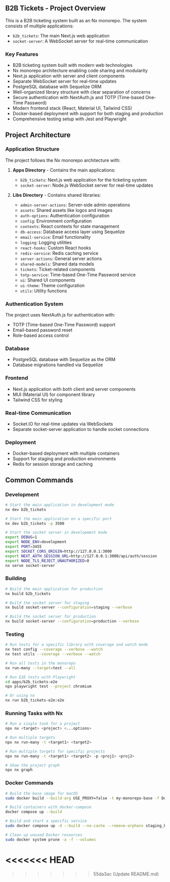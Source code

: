 ## B2B Tickets - Project Overview

This is a B2B ticketing system built as an Nx monorepo. The system consists of multiple applications:

- `b2b_tickets`: The main Next.js web application
- `socket-server`: A WebSocket server for real-time communication

### Key Features

- B2B ticketing system built with modern web technologies
- Nx monorepo architecture enabling code sharing and modularity
- Next.js application with server and client components
- Separate WebSocket server for real-time updates
- PostgreSQL database with Sequelize ORM
- Well-organized library structure with clear separation of concerns
- Secure authentication with NextAuth.js and TOTP (Time-based One-Time Password)
- Modern frontend stack (React, Material UI, Tailwind CSS)
- Docker-based deployment with support for both staging and production
- Comprehensive testing setup with Jest and Playwright

## Project Architecture

### Application Structure

The project follows the Nx monorepo architecture with:

1. **Apps Directory** - Contains the main applications:

   - `b2b_tickets`: Next.js web application for the ticketing system
   - `socket-server`: Node.js WebSocket server for real-time updates

2. **Libs Directory** - Contains shared libraries:
   - `admin-server-actions`: Server-side admin operations
   - `assets`: Shared assets like logos and images
   - `auth-options`: Authentication configuration
   - `config`: Environment configuration
   - `contexts`: React contexts for state management
   - `db-access`: Database access layer using Sequelize
   - `email-service`: Email functionality
   - `logging`: Logging utilities
   - `react-hooks`: Custom React hooks
   - `redis-service`: Redis caching service
   - `server-actions`: General server actions
   - `shared-models`: Shared data models
   - `tickets`: Ticket-related components
   - `totp-service`: Time-based One-Time Password service
   - `ui`: Shared UI components
   - `ui-theme`: Theme configuration
   - `utils`: Utility functions

### Authentication System

The project uses NextAuth.js for authentication with:

- TOTP (Time-based One-Time Password) support
- Email-based password reset
- Role-based access control

### Database

- PostgreSQL database with Sequelize as the ORM
- Database migrations handled via Sequelize

### Frontend

- Next.js application with both client and server components
- MUI (Material UI) for component library
- Tailwind CSS for styling

### Real-time Communication

- Socket.IO for real-time updates via WebSockets
- Separate socket-server application to handle socket connections

### Deployment

- Docker-based deployment with multiple containers
- Support for staging and production environments
- Redis for session storage and caching

## Common Commands

### Development

```bash
# Start the main application in development mode
nx dev b2b_tickets

# Start the main application on a specific port
nx dev b2b_tickets -p 3500

# Start the socket server in development mode
export DEBUG=1
export NODE_ENV=development
export PORT=3455
export SOCKET_CORS_ORIGIN=http://127.0.0.1:3000
export NEXT_AUTH_SESSION_URL=http://127.0.0.1:3000/api/auth/session
export NODE_TLS_REJECT_UNAUTHORIZED=0
nx serve socket-server
```

### Building

```bash
# Build the main application for production
nx build b2b_tickets

# Build the socket server for staging
nx build socket-server --configuration=staging --verbose

# Build the socket server for production
nx build socket-server --configuration=production --verbose
```

### Testing

```bash
# Run tests for a specific library with coverage and watch mode
nx test config --coverage --verbose --watch
nx test utils --coverage --verbose --watch

# Run all tests in the monorepo
nx run-many --target=test --all

# Run E2E tests with Playwright
cd apps/b2b_tickets-e2e
npx playwright test --project chromium

# Or using nx
nx run b2b_tickets-e2e:e2e
```

### Running Tasks with Nx

```bash
# Run a single task for a project
npx nx <target> <project> <...options>

# Run multiple targets
npx nx run-many -t <target1> <target2>

# Run multiple targets for specific projects
npx nx run-many -t <target1> <target2> -p <proj1> <proj2>

# Show the project graph
npx nx graph
```

### Docker Commands

```bash
# Build the base image for macOS
sudo docker build --build-arg USE_PROXY=false -t my-monorepo-base -f Dockerfile .

# Build containers with docker-compose
docker compose up --build

# Build and start a specific service
sudo docker compose up -d --build --no-cache --remove-orphans staging_b2b_tickets_pre_entry_1

# Clean up unused Docker resources
sudo docker system prune -a -f --volumes
```
<<<<<<< HEAD
=======

>>>>>>> 55da3ac (Update README.md)
